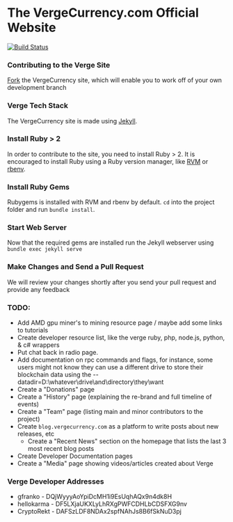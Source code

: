 The VergeCurrency.com Official Website
==================
[![Build Status](https://travis-ci.org/vergecurrency/vergecurrency.com.svg?branch=master)](https://travis-ci.org/vergecurrency/vergecurrency.com)

### Contributing to the Verge Site
[Fork](https://help.github.com/articles/fork-a-repo/) the VergeCurrency site, which will enable you to work off of your own development branch

### Verge Tech Stack
The VergeCurrency site is made using [Jekyll](https://jekyllrb.com/).

### Install Ruby > 2
In order to contribute to the site, you need to install Ruby > 2. It is encouraged to install Ruby using a Ruby version manager, like [RVM](https://github.com/rvm/rvm) or [rbenv](https://github.com/rbenv/rbenv).

### Install Ruby Gems
Rubygems is installed with RVM and rbenv by default. `cd` into the project folder and run `bundle install`.

### Start Web Server
Now that the required gems are installed run the Jekyll webserver using `bundle exec jekyll serve`

### Make Changes and Send a Pull Request
We will review your changes shortly after you send your pull request and provide any feedback

### TODO:
  - Add AMD gpu miner's to mining resource page / maybe add some links to tutorials
  - Create developer resource list, like the verge ruby, php, node.js, python, & c# wrappers
  - Put chat back in radio page.
  - Add documentation on rpc commands and flags, for instance, some users might not know they can use a different drive to store their blockchain data using the --datadir=D:\whatever\drive\and\directory\they\want
  - Create a "Donations" page
  - Create a "History" page (explaining the re-brand and full timeline of events)
  - Create a "Team" page (listing main and minor contributors to the project)
  - Create `blog.vergecurrency.com` as a platform to write posts about new releases, etc
    - Create a "Recent News" section on the homepage that lists the last 3 most recent blog posts
  - Create Developer Documentation pages
  - Create a "Media" page showing videos/articles created about Verge

### Verge Developer Addresses

  * gfranko - DQjWyyyAoYpiDcMH1i9EsUqhAQx9n4dk8H
  * hellokarma - DF5LXjaUKXLyLhRXgPWFCDHLbCDSFXG9nv
  * CryptoRekt - DAFSzLDF8NDAx2spfNAhJs8B6fSkNuD3pj
